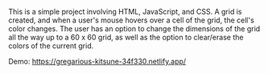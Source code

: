 This is a simple project involving HTML, JavaScript, and CSS. A grid is created, and when a user's mouse hovers over a cell of the grid, the cell's color changes. The user has an option to change the dimensions of the grid all the way up to a 60 x 60 grid, as well as the option to clear/erase the colors of the current grid.

Demo: https://gregarious-kitsune-34f330.netlify.app/
